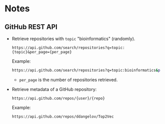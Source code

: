 # Notes 

## GitHub REST API

- Retrieve repositories with `topic` "bioinformatics" (randomly).
  ```
  https://api.github.com/search/repositories?q=topic:{topic}&per_page={per_page}
  ```
  Example:
  ```sh
  https://api.github.com/search/repositories?q=topic:bioinformatics&per_page=50
  ```
  - `per_page` is the number of repositories retrieved.

- Retrieve metadata of a GitHub repository:
  ```
  https://api.github.com/repos/{user}/{repo}
  ```
  Example:
  ```sh
  https://api.github.com/repos/ddangelov/Top2Vec
  ```
